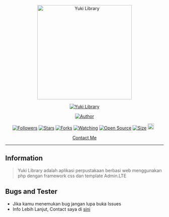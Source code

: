 <p align="center">
<img src="https://telegra.ph/file/bfdd9fd63159ee2e80ad8.jpg" alt="Yuki Library" width="300"/>


</p>
<p align="center">
<a href="github.com/Xtrailz/Yuki-Library"><img title="Yuki Library" src="https://img.shields.io/badge/YukiLibrary-green?colorA=%23ff0000&colorB=%23017e40&style=for-the-badge"></a>
</p>
<p align="center">
<a href="https://github.com/Xtrailz"><img title="Author" src="https://img.shields.io/badge/Author-Zian-red.svg?style=for-the-badge&logo=github"></a>
</p>
<p align="center">
<a href="https://github.com/Xtrailz/followers"><img title="Followers" src="https://img.shields.io/github/followers/Xtrailz?color=red&style=flat-square"></a>
<a href="https://github.com/Xtrailz/Yuki-Library/stargazers/"><img title="Stars" src="https://img.shields.io/github/stars/Xtrailz/Yuki-Library?color=blue&style=flat-square"></a>
<a href="https://github.com/Xtrailz/Yuki-Library/network/members"><img title="Forks" src="https://img.shields.io/github/forks/Xtrailz/Yuki-Library?color=red&style=flat-square"></a>
<a href="https://github.com/Xtrailz/Yuki-Library/watchers"><img title="Watching" src="https://img.shields.io/github/watchers/Xtrailz/Yuki-Library?label=Watchers&color=blue&style=flat-square"></a>
<a href="https://github.com/Xtrailz/Yuki-Library"><img title="Open Source" src="https://badges.frapsoft.com/os/v2/open-source.svg?v=103"></a>
<a href="https://github.com/Xtrailz/Yuki-Library/"><img title="Size" src="https://img.shields.io/github/repo-size/Xtrailz/Yuki-Library?style=flat-square&color=green"></a>
<a href="https://github.com/Xtrailz/Yuki-Library/graphs/commit-activity"><img height="20" src="https://img.shields.io/badge/Maintained%3F-yes-green.svg"></a>&nbsp;&nbsp;
</p>

<p align="center">
  <a href="https://linktr.ee/hillalzian">Contact Me</a>
</p>
</div>


---

## Information
> Yuki Library adalah aplikasi perpustakaan berbasi web menggunakan php dengan framework css dan template Admin.LTE

## Bugs and Tester
* Jika kamu menemukan bug jangan lupa buka Issues
* Info Lebih Lanjut, Contact saya di [sini](https://linktr.ee/hillalzian)
